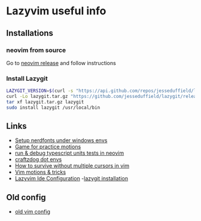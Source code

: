 # Lazyvim useful info

## Installations

### neovim from source

Go to [neovim release](https://github.com/neovim/neovim/releases/tag/stable)
and follow instructions

### Install Lazygit

```sh
LAZYGIT_VERSION=$(curl -s "https://api.github.com/repos/jesseduffield/lazygit/releases/latest" | grep -Po '"tag_name": "v\K[^"]*')
curl -Lo lazygit.tar.gz "https://github.com/jesseduffield/lazygit/releases/latest/download/lazygit_${LAZYGIT_VERSION}_Linux_x86_64.tar.gz"
tar xf lazygit.tar.gz lazygit
sudo install lazygit /usr/local/bin
```

## Links

- [Setup nerdfonts under windows envs](https://webinstall.dev/nerdfont/)
- [Game for practice motions](https://github.com/ThePrimeagen/vim-be-good)
- [run & debug typescript units tests in neovim](https://www.youtube.com/watch?v=7Nt8n3rjfDY)
- [craftzdog dot envs](https://github.com/craftzdog/dotfiles-public)
- [How to survive without multiple cursors in vim](https://vonheikemen.github.io/devlog/tools/how-to-survive-without-multiple-cursors-in-vim/)
- [Vim motions & tricks](https://www.youtube.com/watch?v=RdyfT2dbt78)
- [Lazyvim Ide Configuration](https://github.com/jellydn/lazy-nvim-ide) -[lazygit installation](https://tipsonunix.medium.com/how-to-install-lazygit-on-ubuntu-f638b45aa452)

## Old config

- [old vim config](../deprecated/init.vim)
